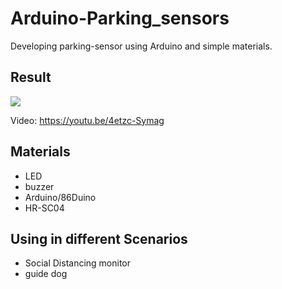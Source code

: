 # Arduino-Parking_sensors

Developing parking-sensor using Arduino and simple materials.

## Result
![](https://i.imgur.com/wuCX8Gw.png)

Video: https://youtu.be/4etzc-Symag

## Materials
* LED
* buzzer
* Arduino/86Duino
* HR-SC04

## Using in different Scenarios
* Social Distancing monitor
* guide dog
